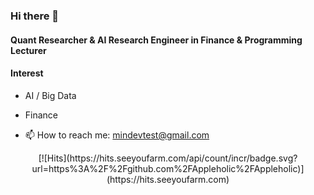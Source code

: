 ### Hi there 👋
#### Quant Researcher & AI Research Engineer in Finance & Programming Lecturer
#### Interest
- AI / Big Data
- Finance

- 📫 How to reach me: mindevtest@gmail.com

<div align=center>
[![Hits](https://hits.seeyoufarm.com/api/count/incr/badge.svg?url=https%3A%2F%2Fgithub.com%2FAppleholic%2FAppleholic)](https://hits.seeyoufarm.com)
</div>
